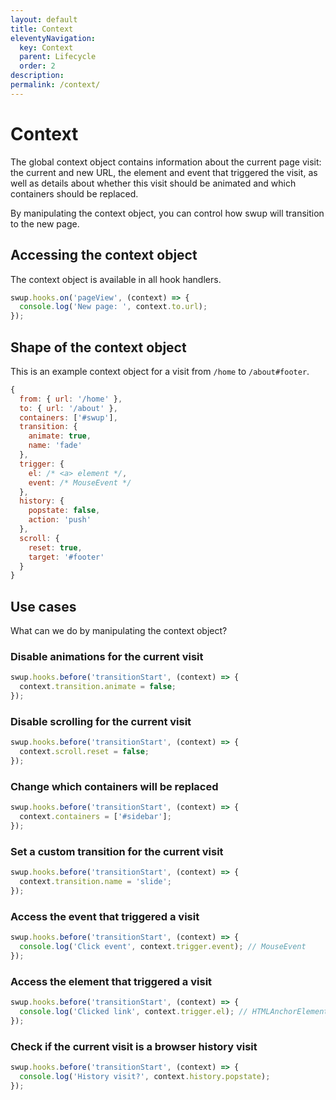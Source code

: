 ```yaml
---
layout: default
title: Context
eleventyNavigation:
  key: Context
  parent: Lifecycle
  order: 2
description:
permalink: /context/
---
```


# Context

The global context object contains information about the current page visit: the current and new
URL, the element and event that triggered the visit, as well as details about whether this visit
should be animated and which containers should be replaced.

By manipulating the context object, you can control how swup will transition to the new page.

## Accessing the context object

The context object is available in all hook handlers.

```javascript
swup.hooks.on('pageView', (context) => {
  console.log('New page: ', context.to.url);
});
```

## Shape of the context object

This is an example context object for a visit from `/home` to `/about#footer`.

```javascript
{
  from: { url: '/home' },
  to: { url: '/about' },
  containers: ['#swup'],
  transition: {
    animate: true,
    name: 'fade'
  },
  trigger: {
    el: /* <a> element */,
    event: /* MouseEvent */
  },
  history: {
    popstate: false,
    action: 'push'
  },
  scroll: {
    reset: true,
    target: '#footer'
  }
}
```

## Use cases

What can we do by manipulating the context object?

### Disable animations for the current visit

```javascript
swup.hooks.before('transitionStart', (context) => {
  context.transition.animate = false;
});
```

### Disable scrolling for the current visit

```javascript
swup.hooks.before('transitionStart', (context) => {
  context.scroll.reset = false;
});
```

### Change which containers will be replaced

```javascript
swup.hooks.before('transitionStart', (context) => {
  context.containers = ['#sidebar'];
});
```

### Set a custom transition for the current visit

```javascript
swup.hooks.before('transitionStart', (context) => {
  context.transition.name = 'slide';
});
```

### Access the event that triggered a visit

```javascript
swup.hooks.before('transitionStart', (context) => {
  console.log('Click event', context.trigger.event); // MouseEvent
});
```

### Access the element that triggered a visit

```javascript
swup.hooks.before('transitionStart', (context) => {
  console.log('Clicked link', context.trigger.el); // HTMLAnchorElement
});
```

### Check if the current visit is a browser history visit

```javascript
swup.hooks.before('transitionStart', (context) => {
  console.log('History visit?', context.history.popstate);
});
```
